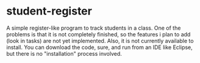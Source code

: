 # student-register
A simple register-like program to track students in a class.
One of the problems is that it is not completely finished, so the features i plan to add (look in tasks) are not yet implemented.
Also, it is not currently available to install. You can download the code, sure, and run from an IDE like Eclipse, but there is no "installation" process involved.
